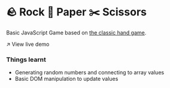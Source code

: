 # 🪨 Rock 📄 Paper ✂️ Scissors
Basic JavaScript Game based on [the classic hand game](https://www.wikihow.com/Play-Rock,-Paper,-Scissors).

↗️ View live demo

### Things learnt
- Generating random numbers and connecting to array values
- Basic DOM manipulation to update values
